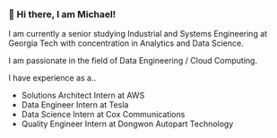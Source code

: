 ### 👋 Hi there, I am Michael!

I am currently a senior studying Industrial and Systems Engineering at Georgia Tech with concentration in Analytics and Data Science.

I am passionate in the field of Data Engineering / Cloud Computing.

I have experience as a..

- Solutions Architect Intern at AWS
- Data Engineer Intern at Tesla
- Data Science Intern at Cox Communications
- Quality Engineer Intern at Dongwon Autopart Technology
